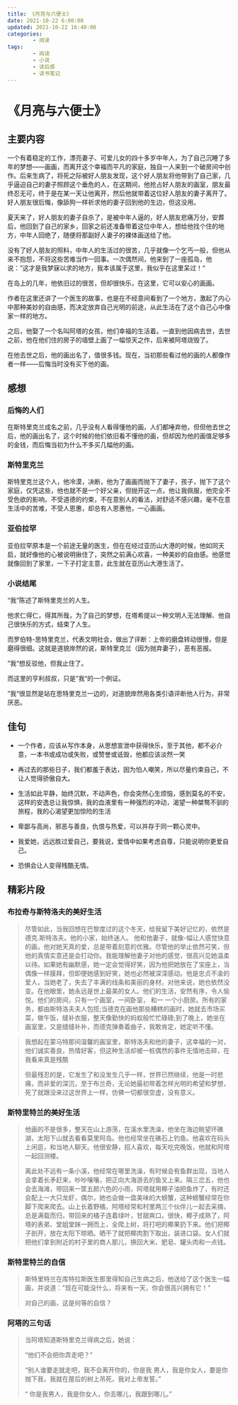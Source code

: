 ```yaml
---
title: 《月亮与六便士》
date: 2021-10-22 6:00:00
updated: 2021-10-22 16:40:00
categories:
        - 阅读
tags:
        - 阅读
        - 小说
        - 读后感
        - 读书笔记
---
```


# 《月亮与六便士》

## 主要内容

一个有着稳定的工作，漂亮妻子、可爱儿女的四十多岁中年人，为了自己沉睡了多年的梦想——画画，而离开这个幸福而平凡的家庭，独自一人来到一个破房间中创作。后来生病了，将死之际被好人朋友发现，这个好人朋友将他带到了自己家，几乎逼迫自己的妻子照顾这个垂危的人，在这期间，他抢占好人朋友的画室，朋友最终忍无可，终于是在某一天让他离开，然后他就带着这位好人朋友的妻子离开了。好人朋友很后悔，像舔狗一样祈求他的妻子回到他的生边，但这没用。

夏天来了，好人朋友的妻子自杀了，是被中年人逼的，好人朋友悲痛万分，安葬后，他回到了自己的家乡，回家之前还准备带着这位中年人，想给他找个住的地方，中年人回绝了，随便将那副好人妻子的裸体画送给了他。

没有了好人朋友的照料，中年人的生活过的很苦，几乎就像一个乞丐一般，但他从来不抱怨，不将这些苦难当作一回事。一次偶然间，他来到了一座孤岛，他说：”这才是我梦寐以求的地方，我本该属于这里，我似乎在这里呆过！“

在岛上的几年，他依旧过的很苦，但却很快乐，在这里，它可以安心的画画。

作者在这里还讲了一个医生的故事，也是在不经意间看到了一个地方，激起了内心中那种美妙的自由感，而决定放弃自己光明的前途，从此生活在了这个自己心中像家一样的地方。

之后，他娶了一个名叫阿塔的女孩，他们幸福的生活着。一直到他因病去世，去世之前，他在他们住的房子的墙壁上画了一幅惊天之作，后来被阿塔烧毁了。

在他去世之后，他的画出名了，值很多钱。现在，当初那些看过他的画的人都像作者一样——后悔当时没有买下他的画。

## 感想

### 后悔的人们

在斯特里克兰成名之前，几乎没有人看得懂他的画，人们都唾弃他，但但他去世之后，他的画出名了，这个时候的他们依旧看不懂他的画，但却因为他的画值足够多的金钱，而后悔当初为什么不多买几幅他的画。

### 斯特里克兰

斯特里克兰这个人，他冷漠，决断，他为了画画而抛下了妻子，孩子，抛下了这个家庭，仅凭这些，他也就不是一个好父亲，但抛开这一点，他让我佩服，他完全不受色欲的影响，不受道德的约束，不在意别人的看法，对舒适不感兴趣，毫不在意生活中的苦难，不受人恩惠，却总有人恩惠他，一心画画。

### 亚伯拉罕

亚伯拉罕原本是一个前途无量的医生，但在在经过亚历山大港的时候，他如同天启，就好像他的心被说明揪住了，突然之前满心欢喜，一种美妙的自由感。他感觉就像回到了家里，一下子打定主意，此生就在亚历山大港生活了。

### 小说结尾

“我”陈述了斯特里克兰的人生。

他求仁得仁，得其所哉，为了自己的梦想，在塔希提以一种文明人无法理解、他自己很快乐的方式，结束了人生。

而罗伯特-思特里克兰，代表文明社会，做出了评断：上帝的磨盘转动很慢，但是磨得很细。这就是道貌岸然的说，斯特里克兰（因为抛弃妻子），恶有恶报。

”我“想反驳他，但我止住了。

而这里的亨利叔叔，只是”我“的一个例证。

”我“很显然是站在思特里克兰一边的，对道貌岸然用各类引语评断他人行为，非常厌恶。

## 佳句

- 一个作者，应该从写作本身，从思想宣泄中获得快乐，至于其他，都不必介意，一本书或成功或失败，或赞誉或诋毁，他都应该淡然一笑

- 再过去的那些日子，我们都羞于表达，因为怕人嘲笑，所以尽量约束自己，不让人觉得骄傲自大。

- 生活如此平静，始终沉默，不动声色，你会突然心生烦恼，感到莫名的不安，这样的安逸总让我惊惧，我的血液里有一种强烈的冲动，渴望一种桀骜不驯的旅程，我的心渴望更加惊险的生活

- 卑鄙与高尚，邪恶与善良，仇恨与热爱，可以并存于同一颗心灵中。
- 我爱她，远远胜过爱自己，要我说，爱情中如果考虑自尊，只能说明你更爱自己。
- 恐惧会让人变得残酷无情。

## 精彩片段

### 布拉奇与斯特洛夫的美好生活

> 尽管如此，当我回想在巴黎度过的这个冬天，给我留下美好记忆的，依然是德克.斯特洛夫。他的小家，始终迷人。 他和他妻子，就像-幅让人感觉快意的画，他对她天真的爱，总是带着刻意的优雅。尽管他的举止依然可笑，但他的真情实意还是会打动你。我能理解他妻子对他的感觉，很高兴见她温柔以待。如果她有幽默感，她一定会觉得好笑，因为他把她放在了宝座上，当偶像一样膜拜，但即便她感到好笑，她也必然被深深感动。他是忠贞不渝的爱人，当她老了，失去了丰满的线条和美丽的身材，对他来说，她也依然没变。在他眼里，她永远是世上最美的女人。他们的生活，安然有序，令人愉悦。他们的房间，只有一个画室，一间卧室， 和一 一个小厨房。所有的家务，都由斯特洛夫夫人包揽;当德克在画他那些糟糕的画时，她就去市场买菜，做午饭，缝补衣服，整天像勤快的蚂蚁般忙忙碌碌;到了晚上，她坐在画室里，又是缝缝补补，而德克弹奏着曲子，我敢肯定，她定听不懂。

> 我想起在蒙马特那间温馨的画室里，斯特洛夫和他的妻子，这幸福的一对，他们诚实善良，热情好客，但这种生活却被一桩偶然的事件无情地击碎，在我看来真是残酷
>
> 但最残忍的是，它发生了和没发生几乎一样，世界已然继续，他是一时悲痛，而非爱的深沉，至于布兰奇，无论她最初带着怎样光明的希望和梦想，死了就跟没来过这世界上一样，仿佛一切都很空虚，没有意义。

### 斯特里特兰的美好生活

> 他画的不是很多，整天在山上游荡，在溪水里洗澡，他坐在海边眺望环礁湖，太阳下山就去看看莫里阿岛。他也经常坐在礁石上钓鱼。他喜欢在码头上闲逛，和当地人聊天。他很安静，招人喜欢，每天吃完晚饭，他就和阿塔一起回测楼。
>
> 离此处不远有一条小溪，他经常在哪里洗澡，有时候会有鱼群出现，当地人会拿着长矛赶来，吵吵嚷嚷，把正向大海游去的鱼叉上来。隔三岔五，他也会去海滩，带回来一筐五颜六色的小雨，阿塔就用椰子油把鱼炸了，有时还会配上一大只龙虾，偶尔，她也会做一盘美味的大螃蟹，这种螃蟹经常在你脚下爬来爬去。山上长着野橘，阿塔经常和村里两三个伙伴儿一起去采摘，总是满载而归，带回来的橘子连着绿叶，甘甜爽口。很快，椰子成熟了，阿塔的表弟、堂姐堂妹一拥而上，全爬上树，将打吧的椰果扔下来。他们把椰子剖开，放在太阳下晾晒。晒干了就把椰肉割下取出，装进口袋。女人们就把他们拿到附近的村子里的商人那儿，换回大米、肥皂、罐头肉和一点钱。

### 斯特里特兰的自信

> 斯特里特兰在库特拉斯医生那里得知自己生病之后，他送给了这个医生一幅画，并说道："现在可能没什么，将来有一天，你会很高兴拥有它！"
>
> 对自己的画，这是何等的自信？

### 阿塔的三句话

> 当阿塔知道斯特里克兰得病之后，她说：
>
> “他们不会把你弄走吧？”
>
> “别人谁要走就走吧，我不会离开你的，你是我 男人，我是你女人，要是你抛下我，我就在屋后的树上吊死，我对上帝发誓。”
>
> “ 你是我男人，我是你女人，你去哪儿，我跟到哪儿。”
